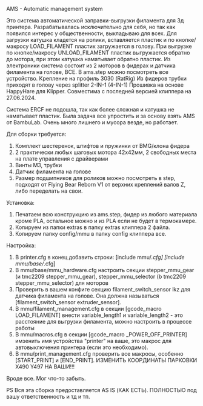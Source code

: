 AMS - Automatic management system

Это система автоматической заправки-выгрузки филамента для 3д принтера. Разрабатывалась исключительно для себя, но так как появился интерес у общественности, выкладываю для всех.
Для загрузки катушка кладется на ролики, вставляется пластик и по кнопке/макросу LOAD_FILAMENT пластик загружается в голову.
При выгрузке по кнопке/макросу UNLOAD_FILAMENT пластик выгружается обратно до мотора, при этом катушка наматывает обратно пластик.
Из электроники система состоит из 2 моторов в фидерах и датчика филамента на голове, ВСЕ.
В ams.step можно посмотреть все устройство.
Крепление на профиль 3030 (RatRig)
Из фидеров трубки приходят в голову через splitter 2-IN-1 (4-IN-1)
Прошивка на основе HappyHare для Klipper. Совместима с последней версией клиппера на 27.06.2024.

Система ERCF не подошла, так как более сложная и катушка не наматывает пластик. Была задача все упростить и за основу взять AMS от BambuLab.
Очень много лишнего и мусора везде, но работает.

Для сборки требуется:

1. Комплект шестеренок, штифтов и пружинки от BMG/клона фидера
2. 2 практически любых шаговых мотора 42х42мм, 2 свободных места на плате управления с драйверами
3. Винты М3, трубки
4. Датчик филамента на голове
5. Размер подшипников для роликов можно посмотреть в step, подходят от Flying Bear Reborn V1 от верхних креплений валов Z, либо переделать на свои.

Установка:

1. Печатаем всю конструкцию из ams.step, фидер из любого материала кроме PLA, остальное можно и из PLA если не будет в термокамере.
2. Копируем из папки extras в папку extras клиппера 2 файла.
3. Копируем папку config/mmu в папку config клиппера все.

Настройка:

1. В printer.cfg в конец добавить строки:
[include mmu/*.cfg]
[include mmu/base/*.cfg]
2. В mmu/base/mmu_hardware.cfg настроить секции stepper_mmu_gear (и tmc2209 stepper_mmu_gear), stepper_mmu_selector (b tmc2209 stepper_mmu_selector) для моторов
3. Проверить в вашем конфиге секцию filament_switch_sensor lkz для датчика филамента на голове. Она должна называться [filament_switch_sensor extruder_sensor].
4. В mmu/filament_management.cfg в секции [gcode_macro LOAD_FILAMENT] внести variable_length1 и variable_length2 - это расстояние для выгрузки филамента, можно настроить в процессе работы
5. В mmu/macros.cfg в секции [gcode_macro _POWER_OFF_PRINTER] имзенить имя устройства "printer" на ваше, это макрос для автовыключения принтера (если это необходимо).
6. В mmu/print_management.cfg проверить все макросы, особенно [START_PRINT] и [END_PRINT]. ИЗМЕНИТЬ КООРДИНАТЫ ПАРКОВКИ X490 Y497 НА ВАШИ!!!

Вроде все. Мог что-то забыть.

PS Вся эта сборка предоставляется AS IS (КАК ЕСТЬ). ПОЛНОСТЬЮ под вашу ответственность и тд и тп.